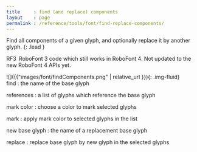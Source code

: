 ```yaml
---
title     : find (and replace) components
layout    : page
permalink : /reference/tools/font/find-replace-components/
---
```


Find all components of a given glyph, and optionally replace it by another glyph.
{: .lead }

<span class="badge text-bg-warning rounded-0">RF3</span> RoboFont 3 code which still works in RoboFont 4. Not updated to the new RoboFont 4 APIs yet.


<div class='row'>

<div class='col-sm-4' markdown='1'>
![]({{"images/font/findComponents.png" | relative_url }}){: .img-fluid}
</div>

<div class='col-sm-8' markdown='1'>
find
: the name of the base glyph

references
: a list of glyphs which reference the base glyph

mark color
: choose a color to mark selected glyphs

mark
: apply mark color to selected glyphs in the list

new base glyph
: the name of a replacement base glyph

replace
: replace base glyph by new glyph in the selected glyphs
</div>

</div>
